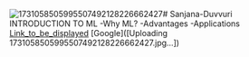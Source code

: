 ![1731058505995507492128226662427](https://github.com/user-attachments/assets/746cb946-d563-488e-840d-9bf8e380e6a2)# Sanjana-Duvvuri
INTRODUCTION TO ML
-Why ML?
-Advantages
-Applications
[Link_to_be_displayed](Actual_link)
[Google]([Uploading 1731058505995507492128226662427.jpg…])
